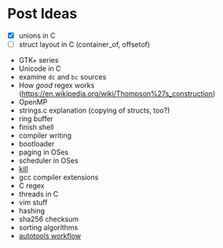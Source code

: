 # Post Ideas
- [x] unions in C
- [ ] struct layout in C (container_of, offsetof)

- GTK+ series
- Unicode in C
- examine `dc` and `bc` sources
- How *good* regex works (https://en.wikipedia.org/wiki/Thompson%27s_construction)
- OpenMP
- strings.c explanation (copying of structs, too?)
- ring buffer
- finish shell
- compiler writing
- bootloader
- paging in OSes
- scheduler in OSes
- [kill](http://www.csl.mtu.edu/cs4411.ck/www/NOTES/signal/kill.html)
- gcc compiler extensions
- C regex
- threads in C
- vim stuff
- hashing
- sha256 checksum
- sorting algorithms
- [autotools workflow](https://thoughtbot.com/blog/the-magic-behind-configure-make-make-install)
